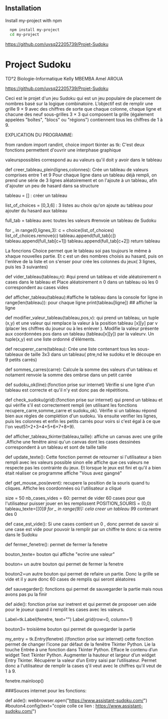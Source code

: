 
## Installation

Install my-project with npm

```bash
  npm install my-project
  cd my-project
```
https://github.com/uvsq22205739/Projet-Sudoku 
# Project Sudoku

TD°2 Biologie-Informatique
Kelly MBEMBA
Amel AROUA

https://github.com/uvsq22205739/Projet-Sudoku

Ceci est le projet d'un jeu Sudoku qui est un jeu populaire de placement de nombres basé sur la logique combinatoire. L’objectif est de remplir une grille 9 × 9 avec des chiffres de sorte que chaque colonne, chaque ligne et chacune des neuf
sous-grilles 3 × 3 qui composent la grille (également appelées "boîtes", "blocs" ou "régions") contiennent
tous les chiffres de 1 à 9.

EXPLICATION DU PROGRAMME:

from random import randint, choice
import tkinter as tk: C'est deux fonctions permettent d'ouvrir une interphase graphique 

valeurspossibles correspond au au valeurs qu'il doit y avoir dans le tableau

def creer_tableau_plein(lignes,colonnes): Crée un tableau de valeurs comprises entre 1 et 9
Pour chaque ligne dans un tableau déjà rempli, on prend une série de 3 lignes aléatoirement et on l'ajoute à un tableau, afin d'ajouter un peu de hasard dans sa structure

tableau = [] : créer un tableau

list_of_choices = [0,3,6] : 3 listes au choix qu'on ajoute au tableau pour ajouter du hasard aux tableau 

full_tab = tableau avec toutes les valeurs
#renvoie un tableau de Sudoku

for _ in range(0,lignes,3):
        c = choice(list_of_choices)
        list_of_choices.remove(c)
        tableau.append(full_tab[c])
        tableau.append(full_tab[c+1])
        tableau.append(full_tab[c+2])
    return tableau
    
La foncrions Choice permet que le tableau soi pas toujours le même à xhaque nouvelles partie. Et c est un des nombres choisis au hasard, puis on l'enlève de la liste et on s'enser pour crée les colonnes du jeux( 3 lignes, puis les 3 suivantes)  

def vider_tableau(tableau,n): #qui prend un tableau et vide aléatoirement n cases dans le tableau et Place aléatoirement n 0 dans un tableau où les 0 correspondent au cases vides

def afficher_tableau(tableau):#affiche le tableau dans la console 
for ligne in range(len(tableau)): pour chaque ligne
        print(tableau[ligne]) ## afficher la ligne

def modifier_valeur_tableau(tableau,pos,v): qui prend un tableau, un tuple (x,y) et une valeur qui remplace la valeur à la position tableau [x][y] par v (placer les chiffres du joueur ou à les enlever ). Modifie la valeur présente aux coordonnées pos dans un tableau (tableau[x][y]) par la valeurv.
Un tuple(x,y) est une liste ordonné d'éléments. 

def recuperer_carre(tableau): Crée une liste contenant tous les sous-tableaux de taille 3x3 dans un tableau( ptre,nd ke sudoku et le découpe en 9 petits carrés)

def sommes_carres(carre): Calcule la somme des valeurs d'un tableau et notament renvoie  la somme des ombrse dans un petit carrée

def sudoku_ok(line):(fonction prise sur internet) Vérifie si une ligne d'un tableau est correcte et qu'il n'y est donc pas de répétitions. 
    
def check_sudoku(grid):(fonction prise sur internet) qui prend un tableau et qui vérifie s'il est correctement rempli (en utilisant les fonctions recupere_carre,somme_carre et sudoku_ok). Vérifie si un tableau répond bien aux règles de complétion d'un sudoku. Va ensuite verifier les lignes, puis les colonnes et enfin les petits carrés pour voirs si c'est égal à ce que l'on veut51+2+3+4+5+6+7+8+9). 
   
def afficher_tableau_tkinter(tableau,taille): affiche un canvas avec une grille .Affiche une fenêtre ainsi qu'un canvas dont les cases dessinées correspondent à un tableau et sont de taille taille
  
def update_texte(): Cette fonction permet de retourner si l'utilisateur a bien rempli avec les valeurs possible sinon elle affiche que ces valeurs ne respecte pas les contrainte du jeux. Et lorsque le jeux est fini et qu'il a bien était réaliser ce programme affiche "Vous avez gangné"
    
def get_mouse_pos(event): recupere la position de la souris quand tu cliques. Affiche les coordonnées où l'utilisateur a cliqué
    
size = 50
nb_cases_vides = 60: permet de vider 60 cases pour que l'utilisateur puisser jouer en les remplissent
POSITION_SOURIS = (0,0)
tableau_texte=[[0]*9 for _ in range(9)]: cela creer un tableau 9*9 contenant des 0


def case_est_vide(): Si une cases contient un 0 , donc permet de savoir si une case est vide pour pouvoir la remplir par un chiffre te donc si ca rentre dans le Sudoku 

def fermer_fenetre(): permet de fermer la fenetre

bouton_texte= bouton qui affiche "ecrire une valeur"   

bouton= un autre bouton qui permet de fermer la fenetre

bouton2=un autre bouton qui permet de refaire un partie. Donc la grille se vide et il y aure donc 60 cases de remplis qui seront aléatoires

def sauvegarder(): fonctions qui permet de sauvegarder la partie mais nous avons pas pu la finir 

def aide(): fonction prise sur inetrent et qui permet de proposer uen aide pour le joueur quand il remplit les cases avec les valeurs. 
    
Label=tk.Label(fenetre, text="")
Label.grid(row=0, column=1)

bouton3= troisième bouton qui permet de quvegarder la partie 

my_entry = tk.Entry(fenetre) /(fonction prise sur internet)
cette fonction permet de changer l’icone par défaut de la fenêtre Tkinter Python. Lie la touche Entrée à une fonction dans Tkinter Python. Efface le contenu d’un widget Text Tkinter Python. Augmenter la hauteur et largeur d’un widget Entry Tkinter. Récupérer la valeur d’un Entry saisi par l’utilisateur. Permet donc a l'utilisateur de remplir la cases q'il veut avec le chiffres qu'il veut de 1 à 9. 
    
fenetre.mainloop()


###Souces internet pour les fonctions:

def aide():
    webbrowser.open("https://www.assistant-sudoku.com/")
    #bouton4.config(text="copie colle ce lien : https://www.assistant-sudoku.com/")

